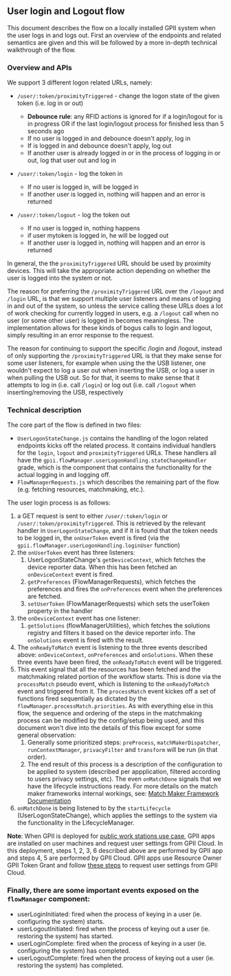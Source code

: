 ## User login and Logout flow

This document describes the flow on a locally installed GPII system when the user logs in and logs out. First an overview of the endpoints and related semantics are given and this will be followed by a more in-depth technical walkthrough of the flow.

### Overview and APIs
We support 3 different logon related URLs, namely:
* `/user/:token/proximityTriggered` - change the logon state of the given token (i.e. log in or out)
  * **Debounce rule**: any RFID actions is ignored for <mytoken> if a login/logout for <mytoken> is in progress OR if the last login/logout process for <mytoken> finished less than 5 seconds ago
  * If no user is logged in and debounce doesn't apply, log in <mytoken>
  * If <mytoken> is logged in and debounce doesn't apply, log out <mytoken>
  * If another user is already logged in or in the process of logging in or out, log that user out and log in <mytoken>

* `/user/:token/login` - log the token in
  * If no user is logged in, <mytoken> will be logged in
  * If another user is logged in, nothing will happen and an error is returned

* `/user/:token/logout` - log the token out
  * If no user is logged in, nothing happens
  * if user mytoken is logged in, he will be logged out
  * If another user is logged in, nothing will happen and an error is returned

In general, the the `proximityTriggered` URL should be used by proximity devices. This will take the appropriate action depending on whether the user is logged into the system or not.

The reason for preferring the `/proximityTriggered` URL over the `/logout` and `/login` URL, is that we support multiple user listeners and means of logging in and out of the system, so unless the service calling these URLs does a lot of work checking for currently logged in users, e.g. a `/logout` call when no user (or some other user) is logged in becomes meaningless. The implementation allows for these kinds of bogus calls to login and logout, simply resulting in an error response to the request.

The reason for continuing to support the specific /login and /logout, instead of only supporting the `/proximityTriggered` URL is that they make sense for some user listeners, for example when using the the USB listener, one wouldn't expect to log a user out when inserting the USB, or log a user in when pulling the USB out. So for that, it seems to make sense that it attempts to log in (i.e. call `/login`) or log out (i.e. call `/logout` when inserting/removing the USB, respectively

### Technical description

The core part of the flow is defined in two files:

* `UserLogonStateChange.js` contains the handling of the logon related endpoints kicks off the related process. It contains individual handlers for the `login`, `logout` and `proximityTriggered` URLs. These handlers all have the `gpii.flowManager.userLogonHandling.stateChangeHandler` grade, which is the component that contains the functionality for the actual logging in and logging off.
* `FlowManagerRequests.js` which describes the remaining part of the flow (e.g. fetching resources, matchmaking, etc.).

The user login process is as follows:

1. a GET request is sent to either `/user/:token/login` or `/user/:token/proximityTriggered`. This is retrieved by the relevant handler in `UserLogonStateChange`, and if it is found that the token needs to be logged in, the `onUserToken` event is fired (via the `gpii.flowManager.userLogonHandling.loginUser` function)
1. the `onUserToken` event has three listeners:
   1. UserLogonStateChange's `getDeviceContext`, which fetches the device reporter data. When this has been fetched an `onDeviceContext` event is fired.
   2. `getPreferences` (FlowManagerRequests), which fetches the preferences and fires the `onPreferences` event when the preferences are fetched.
   3. `setUserToken` (FlowManagerRequests) which sets the userToken property in the handler
1. the `onDeviceContext` event has one listener:
   1. `getSolutions` (flowManagerUtilities), which fetches the solutions registry and filters it based on the device reporter info. The `onSolutions` event is fired with the result.
1. The `onReadyToMatch` event is listening to the three events described above: `onDeviceContext`, `onPreferences` and `onSolutions`. When these three events have been fired, the `onReadyToMatch` event will be triggered.
1. This event signal that all the resources has been fetched and the matchmaking related portion of the workflow starts. This is done via the `processMatch` pseudo event, which is listening to the `onReadyToMatch` event and triggered from it. The `processMatch` event kickes off a set of functions fired sequentially as dictated by the `flowManager.processMatch.priorities`. As with everything else in this flow, the sequence and ordering of the steps in the matchmaking process can be modified by the config/setup being used, and this document won't dive into the details of this flow except for some general observation:
   1. Generally some prioritized steps: `preProcess`, `matchMakerDispatcher`, `runContextManager`, `privacyFilter` and `transform` will be run (in that order).
   1. The end result of this process is a description of the configuration to be applied to system (described per appplication, filtered according to users privacy settings, etc). The even `onMatchDone` signals that we have the lifecycle instructions ready. For more details on the match maker frameworks internal workings, see: [Match Maker Framework Documentation](MatchMakerFramework.md)
1. `onMatchDone` is being listened to by the `startLifecycle` (UserLogonStateChange), which applies the settings to the system via the functionality in the LifecycleManager.

**Note**:
When GPII is deployed for [public work stations use case](https://wiki.gpii.net/w/GPII_Deployment_Structures#Public_work_stations), GPII apps are installed on user machines and request user settings from GPII Cloud. In this deployment, steps 1, 2, 3, 6 described above are performed by GPII app and steps 4, 5 are performed by GPII Cloud. GPII apps use Resource Owner GPII Token Grant and follow [these steps](https://wiki.gpii.net/w/GPII_OAuth_2_Guide#Resource_Owner_GPII_Token_Grant) to request user settings from GPII Cloud.

### Finally, there are some important events exposed on the `flowManager` component:

* userLoginInitiated: fired when the process of keying in a user (ie. configuring the system) starts.
* userLogoutInitiated: fired when the process of keying out a user (ie. restoring the system) has started.
* userLoginComplete: fired when the process of keying in a user (ie. configuring the system) has completed.
* userLogoutComplete: fired when the process of keying out a user (ie. restoring the system) has completed.
